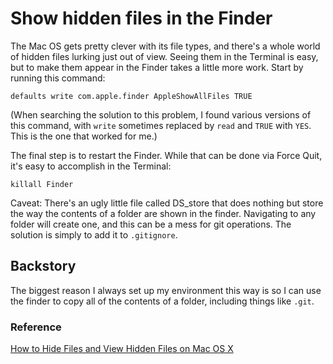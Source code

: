 # Show hidden files in the Finder

The Mac OS gets pretty clever with its file types, and there's a whole world of hidden files lurking just out of view. Seeing them in the Terminal is easy, but to make them appear in the Finder takes a little more work. Start by running this command:

```
defaults write com.apple.finder AppleShowAllFiles TRUE
```

(When searching the solution to this problem, I found various versions of this command, with `write` sometimes replaced by `read` and `TRUE` with `YES`. This is the one that worked for me.)

The final step is to restart the Finder. While that can be done via Force Quit, it's easy to accomplish in the Terminal:

```
killall Finder
```

Caveat: There's an ugly little file called DS_store that does nothing but store the way the contents of a folder are shown in the finder. Navigating to any folder will create one, and this can be a mess for git operations. The solution is simply to add it to `.gitignore`.

## Backstory

The biggest reason I always set up my environment this way is so I can use the finder to copy all of the contents of a folder, including things like `.git`.

### Reference

[How to Hide Files and View Hidden Files on Mac OS X](http://www.howtogeek.com/211496/how-to-hide-files-and-view-hidden-files-on-mac-os-x/)
